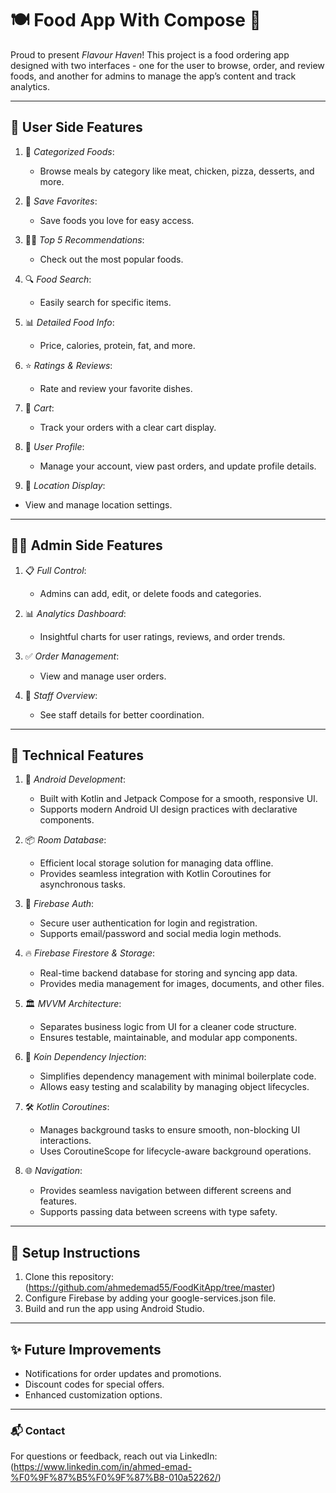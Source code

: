 # 🍽 Food App With Compose 📲

Proud to present *Flavour Haven*! This project is a food ordering app designed with two interfaces - one for the user to browse, order, and review foods, and another for admins to manage the app’s content and track analytics.

---

## 🌟 User Side Features
1. 🔢 *Categorized Foods*:
    - Browse meals by category like meat, chicken, pizza, desserts, and more.

3. 💖 *Save Favorites*:
   - Save foods you love for easy access.

4. 🧑‍🍳 *Top 5 Recommendations*:
   - Check out the most popular foods.

5. 🔍 *Food Search*:
   - Easily search for specific items.

6. 📊 *Detailed Food Info*:
   - Price, calories, protein, fat, and more.

7. ⭐ *Ratings & Reviews*:
   - Rate and review your favorite dishes.

8. 🛒 *Cart*:
   - Track your orders with a clear cart display.

9. 👤 *User Profile*:
   - Manage your account, view past orders, and update profile details.

10. 📍 *Location Display*:
   - View and manage location settings.

---
  
## 👨‍💼 Admin Side Features
1. 📋 *Full Control*:
   - Admins can add, edit, or delete foods and categories.

2. 📊 *Analytics Dashboard*:
   - Insightful charts for user ratings, reviews, and order trends.

3. ✅ *Order Management*:
   - View and manage user orders.

4. 👥 *Staff Overview*:
   - See staff details for better coordination.

---

## 🔧 Technical Features
1. 📱 *Android Development*:
   - Built with Kotlin and Jetpack Compose for a smooth, responsive UI.
   - Supports modern Android UI design practices with declarative components.

2. 📦 *Room Database*:
   - Efficient local storage solution for managing data offline.
   - Provides seamless integration with Kotlin Coroutines for asynchronous tasks.

3. 🔑 *Firebase Auth*:
   - Secure user authentication for login and registration.
   - Supports email/password and social media login methods.

4. 🔥 *Firebase Firestore & Storage*:
   - Real-time backend database for storing and syncing app data.
   - Provides media management for images, documents, and other files.

5. 🏛 *MVVM Architecture*:
   - Separates business logic from UI for a cleaner code structure.
   - Ensures testable, maintainable, and modular app components.

6. 🧩 *Koin Dependency Injection*:
   - Simplifies dependency management with minimal boilerplate code.
   - Allows easy testing and scalability by managing object lifecycles.

7. 🛠 *Kotlin Coroutines*:
   - Manages background tasks to ensure smooth, non-blocking UI interactions.
   - Uses CoroutineScope for lifecycle-aware background operations.

8. 🌐 *Navigation*:
   - Provides seamless navigation between different screens and features.
   - Supports passing data between screens with type safety.

---
  
## 📲 Setup Instructions
1. Clone this repository: (https://github.com/ahmedemad55/FoodKitApp/tree/master)
2. Configure Firebase by adding your google-services.json file.
3. Build and run the app using Android Studio.

---

## ✨ Future Improvements
- Notifications for order updates and promotions.
- Discount codes for special offers.
- Enhanced customization options.

---

### 📬 Contact
For questions or feedback, reach out via LinkedIn: (https://www.linkedin.com/in/ahmed-emad-%F0%9F%87%B5%F0%9F%87%B8-010a52262/)

